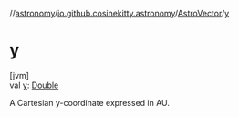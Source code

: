 //[astronomy](../../../index.md)/[io.github.cosinekitty.astronomy](../index.md)/[AstroVector](index.md)/[y](y.md)

# y

[jvm]\
val [y](y.md): [Double](https://kotlinlang.org/api/latest/jvm/stdlib/kotlin/-double/index.html)

A Cartesian y-coordinate expressed in AU.
